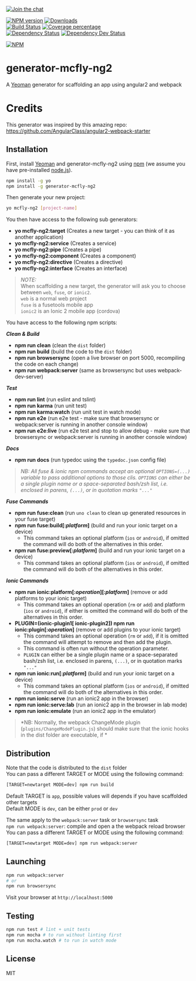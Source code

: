 [![Join the chat][gitter-image]][gitter-url]    

[![NPM version][npm-image]][npm-url] [![Downloads][downloads-image]][downloads-url]   
[![Build Status][travis-image]][travis-url] [![Coverage percentage][coveralls-image]][coveralls-url]    
[![Dependency Status][daviddm-image]][daviddm-url] [![Dependency Dev Status][daviddm-dev-image]][daviddm-dev-url]    

[![NPM][npm-nodei-image]][npm-nodei-url]

# generator-mcfly-ng2
A [Yeoman](http://yeoman.io) generator for scaffolding an app using angular2 and webpack

# Credits
This generator was inspired by this amazing repo: https://github.com/AngularClass/angular2-webpack-starter

## Installation

First, install [Yeoman](http://yeoman.io) and generator-mcfly-ng2 using [npm](https://www.npmjs.com/) (we assume you have pre-installed [node.js](https://nodejs.org/)).

```bash
npm install -g yo
npm install -g generator-mcfly-ng2
```

Then generate your new project:

```bash
yo mcfly-ng2 [project-name]
```

You then have access to the following sub generators:
* **yo mcfly-ng2:target** (Creates a new target - you can think of it as another application)
* **yo mcfly-ng2:service** (Creates a service)
* **yo mcfly-ng2:pipe** (Creates a pipe)
* **yo mcfly-ng2:component** (Creates a component)
* **yo mcfly-ng2:directive** (Creates a directive)
* **yo mcfly-ng2:interface** (Creates an interface)

> *NOTE:*    
> When scaffolding a new target, the generator will ask you to choose between `web`, `fuse`, or `ionic2`.    
> `web` is a normal web project    
> `fuse` is a fusetools mobile app    
> `ionic2` is an Ionic 2 mobile app (cordova)    

You have access to the following npm scripts:

***Clean & Build***
* **npm run clean** (clean the `dist` folder)
* **npm run build** (build the code to the `dist` folder)
* **npm run browsersync** (open a live browser on port 5000, recompiling the code on each change)
* **npm run webpack:server** (same as browsersync but uses webpack-dev-server)

***Test***
* **npm run lint** (run eslint and tslint)
* **npm run karma** (run unit test)
* **npm run karma:watch** (run unit test in watch mode)
* **npm run e2e** (run e2e test - make sure that browsersync or webpack:server is running in another console window) 
* **npm run e2e:live** (run e2e test and stop to allow debug - make sure that browsersync or webpack:server is running in another console window) 

***Docs***
* **npm run docs** (run typedoc using the `typedoc.json` config file)

>*NB: All fuse & ionic npm commands accept an optional `OPTIONS=(...)` variable to pass additional options to those clis. `OPTIONS` can either be a single plugin name or a space-separated bash/zsh list, i.e. enclosed in parens, `(...)`, or in quotation marks `"..."`*

***Fuse Commands***
* **npm run fuse:clean** (run `uno clean` to clean up generated resources in your fuse target)
* **npm run fuse:build\[:*platform*\]** (build and run your ionic target on a device)
    - This command takes an optional platform (`ios` or `android`), if omitted the command will do both of the alternatives in this order.
* **npm run fuse:preview\[:*platform*\]** (build and run your ionic target on a device)
    - This command takes an optional platform (`ios` or `android`), if omitted the command will do both of the alternatives in this order.

***Ionic Commands***
* **npm run ionic:platform\[:*operation*\]\[:*platform*\]** (remove or add platforms to your ionic target)
    - This command takes an optional operation (`rm` or `add`) and platform (`ios` or `android`), if either is omitted the command will do both of the alternatives in this order.
* **PLUGIN=(ionic-plugin1[ ionic-plugin2]) npm run ionic:plugin\[:*operation*\]** (remove or add plugins to your ionic target)
    - This command takes an optional operation (`rm` or `add`), if it is omitted the command will attempt to remove and then add the plugin.
    - This command is often run without the operation parameter.
    - `PLUGIN` can either be a single plugin name or a space-separated bash/zsh list, i.e. enclosed in parens, `(...)`, or in quotation marks `"..."`
* **npm run ionic:run\[:*platform*\]** (build and run your ionic target on a device)
    - This command takes an optional platform (`ios` or `android`), if omitted the command will do both of the alternatives in this order.
* **npm run ionic:serve** (run an ionic2 app in the browser)
* **npm run ionic:serve:lab** (run an ionic2 app in the browser in lab mode)
* **npm run ionic:emulate** (run an ionic2 app in the emulator)

>*NB: Normally, the webpack ChangeMode plugin (`plugins/ChangeModePlugin.js`) should make sure that the ionic hooks in the dist folder are executable, if *

## Distribution
Note that the code is distributed to the `dist` folder    
You can pass a different TARGET or MODE using the following command:

```sh
[TARGET=newtarget MODE=dev] npm run build
```

Default TARGET is `app`, possible values will depends if you have scaffolded other targets    
Default MODE is `dev`, can be either `prod` or `dev`    

The same apply to the `webpack:server` task or `browsersync` task    
`npm run webpack:server`:  compile and open a the webpack reload browser    
You can pass a different TARGET or MODE using the following command:    
```sh
[TARGET=newtarget MODE=dev] npm run webpack:server
```

## Launching
```sh
npm run webpack:server
# or
npm run browsersync
```
Visit your browser at `http://localhost:5000`

## Testing
```sh
npm run test # lint + unit tests
npm run mocha # to run without linting first
npm run mocha.watch # to run in watch mode
```

## License

MIT



[npm-image]: https://badge.fury.io/js/generator-mcfly-ng2.svg
[npm-url]: https://npmjs.org/package/generator-mcfly-ng2
[npm-nodei-image]: https://nodei.co/npm/generator-mcfly-ng2.png?downloads=false&downloadRank=false&stars=false
[npm-nodei-url]: https://nodei.co/npm/generator-mcfly-ng2
[downloads-image]: http://img.shields.io/npm/dm/generator-mcfly-ng2.svg
[downloads-url]: http://badge.fury.io/js/generator-mcfly-ng2
[travis-image]: https://travis-ci.org/mcfly-io/generator-mcfly-ng2.svg?branch=master
[travis-url]: https://travis-ci.org/mcfly-io/generator-mcfly-ng2
[daviddm-image]: https://david-dm.org/mcfly-io/generator-mcfly-ng2.svg?theme=shields.io
[daviddm-url]: https://david-dm.org/mcfly-io/generator-mcfly-ng2
[daviddm-dev-image]: https://david-dm.org/mcfly-io/generator-mcfly-ng2/dev-status.svg?theme=shields.io
[daviddm-dev-url]: https://david-dm.org/mcfly-io/generator-mcfly-ng2#info=devDependencies
[coveralls-image]: https://coveralls.io/repos/mcfly-io/generator-mcfly-ng2/badge.svg
[coveralls-url]: https://coveralls.io/r/mcfly-io/generator-mcfly-ng2
[gitter-image]: https://badges.gitter.im/Join%20Chat.svg
[gitter-url]: https://gitter.im/mcfly-io/generator-mcfly-ng2?utm_source=badge&utm_medium=badge&utm_campaign=pr-badge&utm_content=badge
